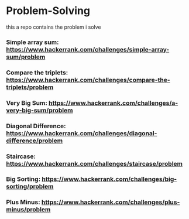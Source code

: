 # Problem-Solving
this a repo contains the problem i solve

### Simple array sum: https://www.hackerrank.com/challenges/simple-array-sum/problem
### Compare the triplets: https://www.hackerrank.com/challenges/compare-the-triplets/problem
### Very Big Sum: https://www.hackerrank.com/challenges/a-very-big-sum/problem
### Diagonal Difference: https://www.hackerrank.com/challenges/diagonal-difference/problem
### Staircase: https://www.hackerrank.com/challenges/staircase/problem

### Big Sorting: https://www.hackerrank.com/challenges/big-sorting/problem
### Plus Minus: https://www.hackerrank.com/challenges/plus-minus/problem
